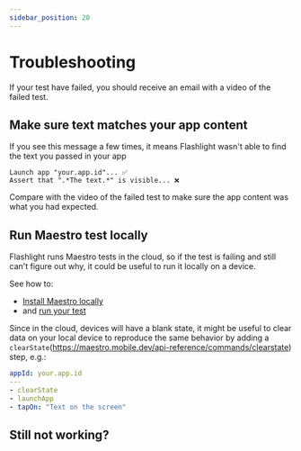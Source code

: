 ```yaml
---
sidebar_position: 20
---
```


# Troubleshooting

If your test have failed, you should receive an email with a video of the failed test.

## Make sure text matches your app content

If you see this message a few times, it means Flashlight wasn't able to find the text you passed in your app
```
Launch app "your.app.id"... ✅
Assert that ".*The text.*" is visible... ❌
```
Compare with the video of the failed test to make sure the app content was what you had expected.

## Run Maestro test locally 

Flashlight runs Maestro tests in the cloud, so if the test is failing and still can't figure out why, it could be useful to run it locally on a device.

See how to:
- [Install Maestro locally](https://maestro.mobile.dev/getting-started/installing-maestro) 
- and [run your test](https://maestro.mobile.dev/getting-started/writing-your-first-flow)

Since in the cloud, devices will have a blank state, it might be useful to clear data on your local device to reproduce the same behavior by adding a `clearState`(https://maestro.mobile.dev/api-reference/commands/clearstate) step,  e.g.:

```yaml
appId: your.app.id
---
- clearState
- launchApp
- tapOn: "Text on the screen"
```

## Still not working?

<Contact />
